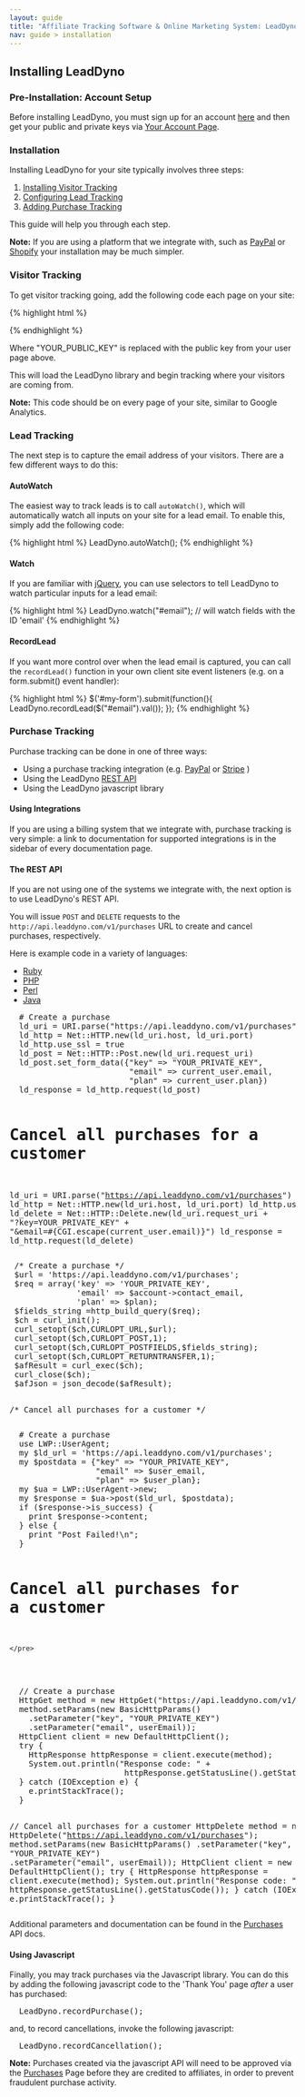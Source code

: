 ```yaml
---
layout: guide
title: "Affiliate Tracking Software & Online Marketing System: LeadDyno"
nav: guide > installation
---
```


## Installing LeadDyno

<a name="acct"> </a>

### Pre-Installation: Account Setup

Before installing LeadDyno, you must sign up for an account [here](https://app.leaddyno.com/users/sign_up)
and then get your public and private keys via [Your Account Page](https://app.leaddyno.com/settings/account).

### Installation

Installing LeadDyno for your site typically involves three steps:

1. [Installing Visitor Tracking](#visitor_tracking)
2. [Configuring Lead Tracking](#lead_tracking)
3. [Adding Purchase Tracking](#purchase_tracking)

This guide will help you through each step.

<div class="alert alert-info">
  <strong>Note:</strong> If you are using a platform that we integrate with, such as
  <a href="paypal-integration-guide.html">PayPal</a> or
  <a href="shopify-integration-guide.html">Shopify</a>
  your installation may be much simpler.
</div>

<a class="docs-anchor" id='visitor_tracking'> </a>

### Visitor Tracking

To get visitor tracking going, add the following code each page on your site:

{% highlight html %}
<script type="text/javascript" src="https://static.leaddyno.com/js"></script>
<script>
  // If you use multiple sub-domains, set the root domain here
  // LeadDyno.domain = "yourdomain.com";
  LeadDyno.key = "YOUR_PUBLIC_KEY"
  LeadDyno.recordVisit();
</script>
{% endhighlight %}


<p class="pub-key-inst">
  Where "YOUR_PUBLIC_KEY" is replaced with the public key from your user page above.
</p>

This will load the LeadDyno library and begin tracking where your visitors are coming from.

<div class="alert alert-info">
  <strong>Note:</strong> This code should be on every page of your site, similar to Google Analytics.
</div>

<a class="docs-anchor" id='lead_tracking'> </a>

### Lead Tracking

The next step is to capture the email address of your visitors.  There are a few different ways to do this:

#### AutoWatch

The easiest way to track leads is to call `autoWatch()`, which will automatically watch all
inputs on your site for a lead email.  To enable this, simply add the following code:

{% highlight html %}
  LeadDyno.autoWatch();
{% endhighlight %}


#### Watch

If you are familiar with [jQuery](http://jquery.com/), you can use selectors to tell LeadDyno to
watch particular inputs for a lead email:

{% highlight html %}
  LeadDyno.watch("#email"); // will watch fields with the ID 'email'
{% endhighlight %}

#### RecordLead

If you want more control over when the lead email is captured, you can call the `recordLead()` function
in your own client site event listeners (e.g. on a form.submit() event handler):

{% highlight html %}
  $('#my-form').submit(function(){
      LeadDyno.recordLead($("#email").val());
    });
{% endhighlight %}


<a class="docs-anchor" id='purchase_tracking'> </a>

### Purchase Tracking

Purchase tracking can be done in one of three ways:

* Using a purchase tracking integration (e.g. [PayPal](paypal-integration-guide.html) or [Stripe](stripe-integration-guide) )
* Using the LeadDyno [REST API](http://developer.leaddyno.com/rest-api.html)
* Using the LeadDyno javascript library

#### Using Integrations

If you are using a billing system that we integrate with, purchase tracking is very simple: a link to documentation for supported integrations is in the sidebar of every documentation page.

#### The REST API

If you are not using one of the systems we integrate with, the next option is to use LeadDyno's REST API.

You will issue `POST` and `DELETE` requests to the `http://api.leaddyno.com/v1/purchases` URL to create and cancel
purchases, respectively.

Here is example code in a variety of languages:

<ul class="nav nav-tabs">
  <li class="active"><a href="#conv-ruby" data-toggle="tab">Ruby</a></li>
  <li><a href="#conv-php" data-toggle="tab">PHP</a></li>
  <li><a href="#conv-perl" data-toggle="tab">Perl</a></li>
  <li><a href="#conv-java" data-toggle="tab">Java</a></li>
</ul>

<div class="tab-content">
  <div class="tab-pane active" id="conv-ruby">
    <pre class="prettyprint">
  # Create a purchase
  ld_uri = URI.parse("https://api.leaddyno.com/v1/purchases")
  ld_http = Net::HTTP.new(ld_uri.host, ld_uri.port)
  ld_http.use_ssl = true
  ld_post = Net::HTTP::Post.new(ld_uri.request_uri)
  ld_post.set_form_data({"key" => "<span class="priv-key-rep">YOUR_PRIVATE_KEY</span>",
                         "email" => current_user.email,
                         "plan" => current_user.plan})
  ld_response = ld_http.request(ld_post)

  # Cancel all purchases for a customer
  ld_uri = URI.parse("https://api.leaddyno.com/v1/purchases")
  ld_http = Net::HTTP.new(ld_uri.host, ld_uri.port)
  ld_http.use_ssl = true
  ld_delete = Net::HTTP::Delete.new(ld_uri.request_uri &plus;
                "?key=<span class="priv-key-rep">YOUR_PRIVATE_KEY</span>" &plus;
                "&amp;email=#{CGI.escape(current_user.email)}")
  ld_response = ld_http.request(ld_delete)
    </pre>
  </div>

  <div class="tab-pane" id="conv-php">
    <pre class="prettyprint">
 /* Create a purchase */
 $url = 'https://api.leaddyno.com/v1/purchases';
 $req = array('key' => '<span class="priv-key-rep">YOUR_PRIVATE_KEY</span>',
              'email' => $account->contact_email,
              'plan' => $plan);
 $fields_string =http_build_query($req);
 $ch = curl_init();
 curl_setopt($ch,CURLOPT_URL,$url);
 curl_setopt($ch,CURLOPT_POST,1);
 curl_setopt($ch,CURLOPT_POSTFIELDS,$fields_string);
 curl_setopt($ch,CURLOPT_RETURNTRANSFER,1);
 $afResult = curl_exec($ch);
 curl_close($ch);
 $afJson = json_decode($afResult);

 /* Cancel all purchases for a customer */
    </pre>
  </div>

  <div class="tab-pane" id="conv-perl">
    <pre class="prettyprint">
  # Create a purchase
  use LWP::UserAgent;
  my $ld_url = 'https://api.leaddyno.com/v1/purchases';
  my $postdata = {"key" => "<span class="priv-key-rep">YOUR_PRIVATE_KEY</span>",
                  "email" => $user_email,
                  "plan" => $user_plan};
  my $ua = LWP::UserAgent->new;
  my $response = $ua->post($ld_url, $postdata);
  if ($response->is_success) {
    print $response->content;
  } else {
    print "Post Failed!\n";
  }

  # Cancel all purchases for a customer
    </pre>
  </div>

  <div class="tab-pane" id="conv-java">
    <pre class="prettyprint">
  // Create a purchase
  HttpGet method = new HttpGet("https://api.leaddyno.com/v1/purchases");
  method.setParams(new BasicHttpParams()
    .setParameter("key", "<span class="priv-key-rep">YOUR_PRIVATE_KEY</span>")
    .setParameter("email", userEmail));
  HttpClient client = new DefaultHttpClient();
  try {
    HttpResponse httpResponse = client.execute(method);
    System.out.println("Response code: " +
                        httpResponse.getStatusLine().getStatusCode());
  } catch (IOException e) {
    e.printStackTrace();
  }

  // Cancel all purchases for a customer
  HttpDelete method = new HttpDelete("https://api.leaddyno.com/v1/purchases");
  method.setParams(new BasicHttpParams()
    .setParameter("key", "<span class="priv-key-rep">YOUR_PRIVATE_KEY</span>")
    .setParameter("email", userEmail));
  HttpClient client = new DefaultHttpClient();
  try {
    HttpResponse httpResponse = client.execute(method);
    System.out.println("Response code: " +
                        httpResponse.getStatusLine().getStatusCode());
  } catch (IOException e) {
    e.printStackTrace();
  }
    </pre>
  </div>
</div>

Additional parameters and documentation can be found in the [Purchases](http://developer.leaddyno.com/rest-api.html#purchases) API
docs.

#### Using Javascript

Finally, you may track purchases via the Javascript library.  You can do this by adding the following javascript code to
the 'Thank You' page *after* a user has purchased:

<pre>
  LeadDyno.recordPurchase();
</pre>

and, to record cancellations, invoke the following javascript:

<pre>
  LeadDyno.recordCancellation();
</pre>

<div class="alert alert-danger">
  <strong>Note:</strong> Purchases created via the javascript API will need to be approved
  via the <a href="https://app.leaddyno.com/purchases">Purchases</a> Page before they are credited to affiliates,
  in order to prevent fraudulent purchase activity.
</div>
